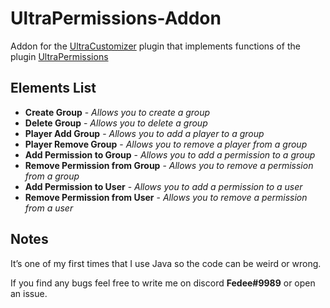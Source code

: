 # UltraPermissions-Addon
Addon for the [UltraCustomizer](https://www.spigotmc.org/resources/ultra-customizer.49330/) plugin that implements functions of the plugin [UltraPermissions](https://www.spigotmc.org/resources/ultra-permissions.42678/)
## Elements List
- **Create Group** - *Allows you to create a group*
- **Delete Group** - *Allows you to delete a group*
- **Player Add Group** - *Allows you to add a player to a group*
- **Player Remove Group** - *Allows you to remove a player from a group*
- **Add Permission to Group** - *Allows you to add a permission to a group*
- **Remove Permission from Group** - *Allows you to remove a permission from a group*
- **Add Permission to User** - *Allows you to add a permission to a user*
- **Remove Permission from User** - *Allows you to remove a permission from a user*
## Notes
It’s one of my first times that I use Java so the code can be weird or wrong.

If you find any bugs feel free to write me on discord **Fedee#9989** or open an issue.
